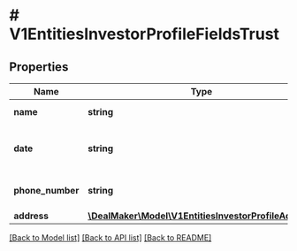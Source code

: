 # # V1EntitiesInvestorProfileFieldsTrust

## Properties

Name | Type | Description | Notes
------------ | ------------- | ------------- | -------------
**name** | **string** | The name of the trust | [optional]
**date** | **string** | The creation date of the trust | [optional]
**phone_number** | **string** | The phone number of the trust | [optional]
**address** | [**\DealMaker\Model\V1EntitiesInvestorProfileAddress**](V1EntitiesInvestorProfileAddress.md) |  | [optional]

[[Back to Model list]](../../README.md#models) [[Back to API list]](../../README.md#endpoints) [[Back to README]](../../README.md)
